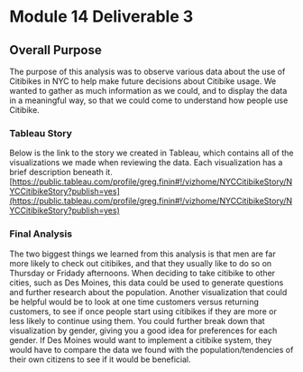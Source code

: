 # Module 14 Deliverable 3

## Overall Purpose
The purpose of this analysis was to observe various data about the use of Citibikes in NYC to help make future decisions about Citibike usage. We wanted to gather as much information as we could, and to display the data in a meaningful way, so that we could come to understand how people use Citibike. 
### Tableau Story
Below is the link to the story we created in Tableau, which contains all of the visualizations we made when reviewing the data. Each visualization has a brief description beneath it. 
[https://public.tableau.com/profile/greg.finin#!/vizhome/NYCCitibikeStory/NYCCitibikeStory?publish=yes](https://public.tableau.com/profile/greg.finin#!/vizhome/NYCCitibikeStory/NYCCitibikeStory?publish=yes)
### Final Analysis
The two biggest things we learned from this analysis is that men are far more likely to check out citibikes, and that they usually like to do so on Thursday or Fridady afternoons. When deciding to take citibike to other cities, such as Des Moines, this data could be used to generate questions and further research about the population. Another visualization that could be helpful would be to look at one time customers versus returning customers, to see if once people start using citibikes if they are more or less likely to continue using them. You could further break down that visualization by gender, giving you a good idea for preferences for each gender. If Des Moines would want to implement a citibike system, they would have to compare the data we found with the population/tendencies of their own citizens to see if it would be beneficial. 
